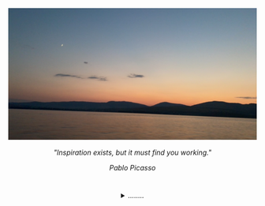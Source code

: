 <img src=IMG_7279.JPG />

<div align="center">
<p><i>"Inspiration exists, but it must find you working."<i></p>
</div>

<div align="center">
<p>Pablo Picasso</p>
</div>

#

<div align="center">
<details>
<summary>........</summary>
</details>
</div>
